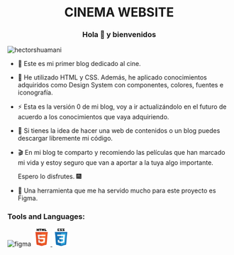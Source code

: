 <h1 align="center">CINEMA WEBSITE</h1>
<h3 align="center">Hola 👋 y bienvenidos</h3>
<p align="left"> <img src="https://komarev.com/ghpvc/?username=hectorshuamani&label=Profile%20views&color=0e75b6&style=flat" alt="hectorshuamani" /> </p>

- 🌱 Este es mi primer blog dedicado al cine. 
- 📝 He utilizado HTML y CSS. Además, he aplicado conocimientos adquiridos como Design System con componentes, colores, fuentes e iconografía.
- ⚡ Esta es la versión 0 de mi blog, voy a ir actualizándolo en el futuro de acuerdo a los conocimientos que vaya adquiriendo.

- 💬 Si tienes la idea de hacer una web de contenidos o un blog puedes descargar libremente mi código.
- 🎬 En mi blog te comparto y recomiendo las películas que han marcado mi vida y estoy seguro que van a aportar a la tuya algo importante.

  Espero lo disfrutes. 🎆

- 🔧 Una herramienta que me ha servido mucho para este proyecto es Figma. 

<h3 align="left">Tools and Languages:</h3>

<img src="https://www.vectorlogo.zone/logos/figma/figma-icon.svg" alt="figma" width="40" height="40"/> </a> <a href="https://git-scm.com/" target="_blank" rel="noreferrer"> <img src="https://raw.githubusercontent.com/devicons/devicon/master/icons/html5/html5-original-wordmark.svg" alt="html5" width="40" height="40"/> </a> <a href="https://developer.mozilla.org/en-US/docs/Web/JavaScript" target="_blank" rel="noreferrer"> <img src="https://raw.githubusercontent.com/devicons/devicon/master/icons/css3/css3-original-wordmark.svg" alt="css3" width="40" height="40"/> </a> <a href="https://www.figma.com/" target="_blank" rel="noreferrer"> 



